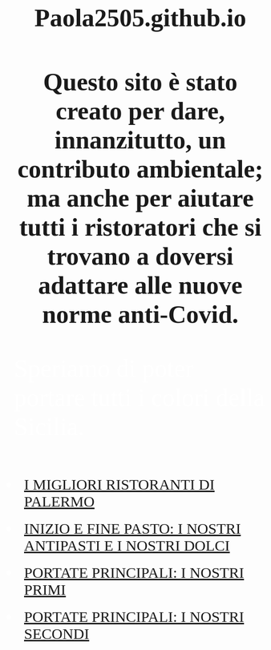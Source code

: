 # Paola2505.github.io
<html lang="en">
    <head>
     <meta name="viewport" content="width=device-width, initial-scale=1, shrink-to-fit=no">
	<meta charset="utf-8">
        <link rel="stylesheet" href="css/bootstrap.min.css">
	<style type="text/css">
		h1 {text-align: center;
			font-size: 50px;
			font-family: freestyle script;}
	ul { font-family:helvetica;
	padding: 10px 10px 10px 10px;
	color: white; }
	li{padding: 10px 10px 10px 10px;
		font-size: 30px;
		font-family: freestyle script;}
	p{font-family: freestyle script;  font-size: 50px; color: white;}
	</style>
	<link rel="stylesheet" href="css/bootstrap.min.css.map">
</head>
   <body>
<h1> Questo sito è stato creato per dare, innanzitutto, un contributo ambientale; ma anche per aiutare tutti i ristoratori che si trovano a doversi adattare alle nuove norme anti-Covid.</h1>
     	<p> Speriamo di poter portare tutti i colori della Sicilia.</p>
      		<ul class="nav">
      			<li class="nav-item">
      				<a class="nav-link" href="https://www.scattidigusto.it/2018/06/15/ristoranti-palermo-10-migliori/"> I MIGLIORI RISTORANTI DI PALERMO </a>
      			</li>
			<li class="nav-item">
      				<a class="nav-link" href="https://sicilianfood3.github.io/">INIZIO E FINE PASTO: I NOSTRI ANTIPASTI E I NOSTRI DOLCI</a>
      			</li>
			<li class="nav-item">
      				<a class="nav-link" href="https://sicilianfood5.github.io/">PORTATE PRINCIPALI: I NOSTRI PRIMI</a>
      			</li>
      			<li class="nav-item">
      				<a class="nav-link" href="https://ignazio-gif.github.io/">PORTATE PRINCIPALI: I NOSTRI SECONDI</a>
      			</li>
      		</ul>
   </body>
</html>
